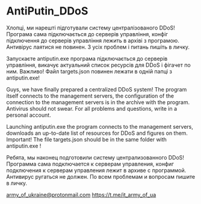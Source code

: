 # AntiPutin_DDoS

Хлопці, ми нарешті підготували систему централізованого DDoS! Програма сама підключається до серверів управління, конфіг підключення до серверів управління лежить в архіві з програмою. Антивірус лаятися не повинен. З усіх проблем і питань пишіть в личку.

Запускаєте antiputin.exe програма підключається до серверів управління, викачує актуальний список ресурсів для DDoS і фігачет по ним.
Важливо! Файл targets.json повинен лежати в одній папці з antiputin.exe!

Guys, we have finally prepared a centralized DDoS system! The program itself connects to the management servers, the configuration of the connection to the management servers is in the archive with the program. Antivirus should not swear. For all problems and questions, write in a personal account.

Launching antiputin.exe the program connects to the management servers, downloads an up-to-date list of resources for DDoS and figures on them.
Important! The file targets.json should be in the same folder with antiputin.exe !

Ребята, мы наконец подготовили систему централизованного DDoS! Программа сама подключается к серверам управления, конфиг подключения к серверам управления лежит в архиве с программой. Антивирус ругаться не должен. По всем проблемам и вопросам пишите в личку.



army_of_ukraine@protonmail.com 
https://t.me/it_army_of_ua
